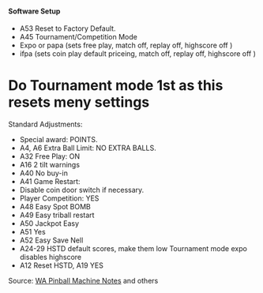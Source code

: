 #### Software Setup
-   A53 Reset to Factory Default.
-   A45 Tournament/Competition Mode 
-   Expo or papa (sets free play, match off, replay off, highscore off )
-   ifpa (sets coin play default priceing, match off, replay off, highscore off )
# Do Tournament mode 1st as this resets meny settings
Standard Adjustments:
-   Special award: POINTS.
-   A4, A6 Extra Ball Limit: NO EXTRA BALLS.
-   A32 Free Play: ON
-   A16 2 tilt warnings
-   A40 No buy-in
-   A41 Game Restart: 
-   Disable coin door switch if necessary.
-   Player Competition: YES
-   A48 Easy Spot BOMB
-   A49 Easy triball restart
-   A50 Jackpot Easy
-   A51 Yes
-   A52 Easy Save Nell
-   A24-29 HSTD default scores, make them low Tournament mode expo disables highscore
-   A12 Reset HSTD, A19 YES

Source: [WA Pinball Machine Notes](http://wapinball.net/setups/) and others
